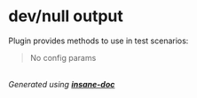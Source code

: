 # dev/null output
Plugin provides methods to use in test scenarios:



> No config params

<br>*Generated using [__insane-doc__](https://github.com/vitkovskii/insane-doc)*